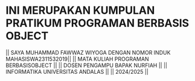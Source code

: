 # INI MERUPAKAN KUMPULAN PRATIKUM PROGRAMAN BERBASIS OBJECT 

|| SAYA MUHAMMAD FAWWAZ WIYOGA DENGAN NOMOR INDUK MAHASISWA2311532019||
|| MATA KULIAH PROGRAMAN BERBASISOBJECT ||
|| DOSEN PENGAMPU BAPAK NURFIAH ||
|| INFORMATIKA UNIVERSITAS ANDALAS ||
|| 2024/2025 ||

